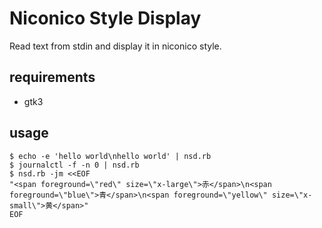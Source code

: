 # Niconico Style Display

Read text from stdin and display it in niconico style.

## requirements
- gtk3

## usage

```
$ echo -e 'hello world\nhello world' | nsd.rb
$ journalctl -f -n 0 | nsd.rb
$ nsd.rb -jm <<EOF
"<span foreground=\"red\" size=\"x-large\">赤</span>\n<span foreground=\"blue\">青</span>\n<span foreground=\"yellow\" size=\"x-small\">黄</span>"
EOF
```
